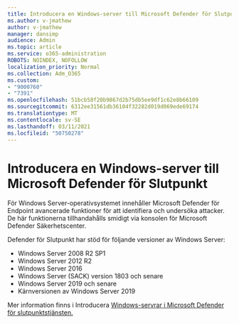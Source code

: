 ```yaml
---
title: Introducera en Windows-server till Microsoft Defender för Slutpunkt
ms.author: v-jmathew
author: v-jmathew
manager: dansimp
audience: Admin
ms.topic: article
ms.service: o365-administration
ROBOTS: NOINDEX, NOFOLLOW
localization_priority: Normal
ms.collection: Adm_O365
ms.custom:
- "9000760"
- "7391"
ms.openlocfilehash: 51bcb58f20b9867d2b75db5ee9df1c62e8b66109
ms.sourcegitcommit: 6312ee31561db36104f32282d019d069ede69174
ms.translationtype: MT
ms.contentlocale: sv-SE
ms.lasthandoff: 03/11/2021
ms.locfileid: "50750278"
---
```

# <a name="onboard-a-windows-server-to-microsoft-defender-for-endpoint"></a>Introducera en Windows-server till Microsoft Defender för Slutpunkt

För Windows Server-operativsystemet innehåller Microsoft Defender för Endpoint avancerade funktioner för att identifiera och undersöka attacker. De här funktionerna tillhandahålls smidigt via konsolen för Microsoft Defender Säkerhetscenter.

Defender för Slutpunkt har stöd för följande versioner av Windows Server:

- Windows Server 2008 R2 SP1
- Windows Server 2012 R2
- Windows Server 2016
- Windows Server (SACK) version 1803 och senare
- Windows Server 2019 och senare
- Kärnversionen av Windows Server 2019

Mer information finns i Introducera [Windows-servrar i Microsoft Defender för slutpunktstjänsten.](https://go.microsoft.com/fwlink/?linkid=2143627)
